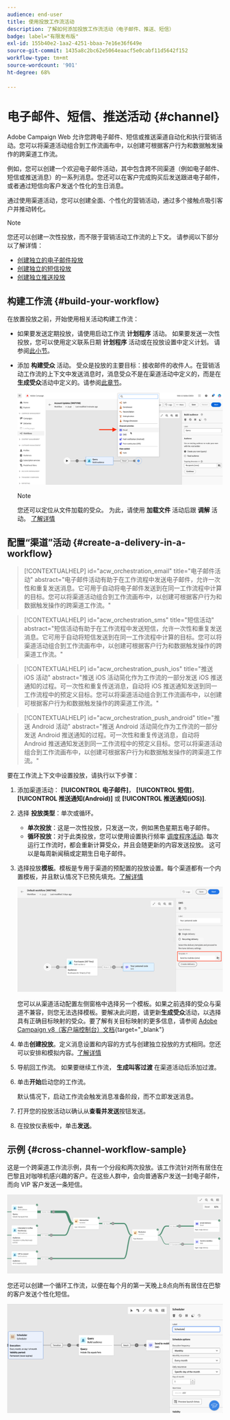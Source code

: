 ```yaml
---
audience: end-user
title: 使用投放工作流活动
description: 了解如何添加投放工作流活动（电子邮件、推送、短信）
badge: label="有限发布版"
exl-id: 155b40e2-1aa2-4251-bbaa-7e16e36f649e
source-git-commit: 1435a8c2bc62e5064eaacf5e0cabf11d5642f152
workflow-type: tm+mt
source-wordcount: '901'
ht-degree: 68%

---
```


# 电子邮件、短信、推送活动 {#channel}

Adobe Campaign Web 允许您跨电子邮件、短信或推送渠道自动化和执行营销活动。您可以将渠道活动组合到工作流画布中，以创建可根据客户行为和数据触发操作的跨渠道工作流。

例如，您可以创建一个欢迎电子邮件活动，其中包含跨不同渠道（例如电子邮件、短信或推送消息）的一系列消息。您还可以在客户完成购买后发送跟进电子邮件，或者通过短信向客户发送个性化的生日消息。

通过使用渠道活动，您可以创建全面、个性化的营销活动，通过多个接触点吸引客户并推动转化。

>[!NOTE]
>
>您还可以创建一次性投放，而不限于营销活动工作流的上下文。 请参阅以下部分以了解详情：
>* [创建独立的电子邮件投放](../../email/create-email.md)
>* [创建独立的短信投放](../../sms/create-sms.md)
>* [创建独立推送投放](../../push/create-push.md)

## 构建工作流 {#build-your-workflow}

在放置投放之前，开始使用相关活动构建工作流：

* 如果要发送定期投放，请使用启动工作流 **计划程序** 活动。 如果要发送一次性投放，您可以使用定义联系日期 **计划程序** 活动或在投放设置中定义计划。 请参阅[此小节](scheduler.md)。

* 添加 **构建受众** 活动。 受众是投放的主要目标：接收邮件的收件人。在营销活动工作流的上下文中发送消息时，消息受众不是在渠道活动中定义的，而是在&#x200B;**生成受众**&#x200B;活动中定义的。请参阅[此章节](build-audience.md)。

  ![](../../msg/assets/add-delivery-in-wf.png)

  >[!NOTE]
  >
  >您还可以定位从文件加载的受众。 为此，请使用 **加载文件** 活动后跟 **调解** 活动。 [了解详情](../../audience/about-recipients.md)

## 配置“渠道”活动 {#create-a-delivery-in-a-workflow}

>[!CONTEXTUALHELP]
>id="acw_orchestration_email"
>title="电子邮件活动"
>abstract="电子邮件活动有助于在工作流程中发送电子邮件，允许一次性和重复发送消息。它可用于自动将电子邮件发送到在同一工作流程中计算的目标。您可以将渠道活动组合到工作流画布中，以创建可根据客户行为和数据触发操作的跨渠道工作流。"

>[!CONTEXTUALHELP]
>id="acw_orchestration_sms"
>title="短信活动"
>abstract="短信活动有助于在工作流程中发送短信，允许一次性和重复发送消息。它可用于自动将短信发送到在同一工作流程中计算的目标。您可以将渠道活动组合到工作流画布中，以创建可根据客户行为和数据触发操作的跨渠道工作流。"

>[!CONTEXTUALHELP]
>id="acw_orchestration_push_ios"
>title="推送 iOS 活动"
>abstract="推送 iOS 活动简化作为工作流的一部分发送 iOS 推送通知的过程。可一次性和重复传送消息，自动将 iOS 推送通知发送到同一工作流程中的预定义目标。您可以将渠道活动组合到工作流画布中，以创建可根据客户行为和数据触发操作的跨渠道工作流。"

>[!CONTEXTUALHELP]
>id="acw_orchestration_push_android"
>title="推送 Android 活动"
>abstract="推送 Android 活动简化作为工作流的一部分发送 Android 推送通知的过程。可一次性和重复传送消息，自动将 Android 推送通知发送到同一工作流程中的预定义目标。您可以将渠道活动组合到工作流画布中，以创建可根据客户行为和数据触发操作的跨渠道工作流。"

要在工作流上下文中设置投放，请执行以下步骤：

1. 添加渠道活动： **[!UICONTROL 电子邮件]**， **[!UICONTROL 短信]**， **[!UICONTROL 推送通知(Android)]** 或 **[!UICONTROL 推送通知(iOS)]**.

1. 选择 **投放类型**：单次或循环。

   * **单次投放**：这是一次性投放，只发送一次，例如黑色星期五电子邮件。
   * **循环投放**：对于此类投放，您可以使用设置执行频率 [调度程序活动](scheduler.md). 每次运行工作流时，都会重新计算受众，并且会随更新的内容发送投放。 这可以是每周新闻稿或定期生日电子邮件。

1. 选择投放&#x200B;**模板**。模板是专用于渠道的预配置的投放设置。每个渠道都有一个内置模板，并且默认情况下已预先填充。[了解详情](../../msg/delivery-template.md)

   ![](../assets/delivery-activity-in-wf.png)

   您可以从渠道活动配置左侧窗格中选择另一个模板。如果之前选择的受众与渠道不兼容，则您无法选择模板。要解决此问题，请更新&#x200B;**生成受众**&#x200B;活动，以选择具有正确目标映射的受众。要了解有关目标映射的更多信息，请参阅 [Adobe Campaign v8（客户端控制台）文档](https://experienceleague.adobe.com/docs/campaign/campaign-v8/audience/add-profiles/target-mappings.html){target="_blank"}

1. 单击&#x200B;**创建投放**。定义消息设置和内容的方式与创建独立投放的方式相同。您还可以安排和模拟内容。[了解详情](../../msg/gs-messages.md)

1. 导航回工作流。 如果要继续工作流， **生成叫客过渡** 在渠道活动后添加过渡。

1. 单击&#x200B;**开始**&#x200B;启动您的工作流。

   默认情况下，启动工作流会触发消息准备阶段，而不立即发送消息。

1. 打开您的投放活动以确认从&#x200B;**查看并发送**&#x200B;按钮发送。

1. 在投放仪表板中，单击&#x200B;**发送**。

## 示例 {#cross-channel-workflow-sample}

这是一个跨渠道工作流示例，具有一个分段和两次投放。该工作流针对所有居住在巴黎且对咖啡机感兴趣的客户。在这些人群中，会向普通客户发送一封电子邮件，而向 VIP 客户发送一条短信。

![](../assets/workflow-channel-example.png)

<!--
description, which use case you can perform (common other activities that you can link before of after the activity)

how to add and configure the activity

example of a configured activity within a workflow
The Email delivery activity allows you to configure the sending an email in a workflow. 

-->

您还可以创建一个循环工作流，以便在每个月的第一天晚上8点向所有居住在巴黎的客户发送个性化短信。

![](../assets/workflow-channel-example2.png)

<!-- Scheduled emails available?

This can be a single send email and sent just once, or it can be a recurring email.
* Single send emails are standard emails, sent once.
* Recurring emails allow you to send the same email multiple times to different targets over a defined period. You can aggregate the deliveries per period in order to get reports that correspond to your needs.

When linked to a scheduler, you can define recurring emails.
Email recipients are defined upstream of the activity in the same workflow, via an Audience targeting activity.

-->


<!--The message preparation is triggered according to the workflow execution parameters. From the message dashboard, you can select whether to request or not a manual confirmation to send the message (required by default). You can start the workflow manually or place a scheduler activity in the workflow to automate execution.-->
